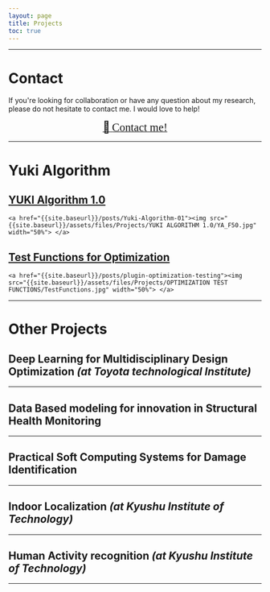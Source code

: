 ```yaml
---
layout: page
title: Projects
toc: true
---
```


---

# Contact

If you're looking for collaboration or have any question about my research, please do not hesitate to contact me.
I would love to help!

<p align="center">
  <a target="_blank" rel="noopener noreferrer" href="mailto:benaissa@toyota-ti.ac.jp?subject=Hi"> <!--Replace with"mailto:YOUREMAIL@ADDRESS.COM?subject=SUBJECT"-->
    <span style="font-size:1.6em;">📨</span>
    <span style="font-family:Papyrus; font-size:1.6em;">Contact me!</span>
  </a>
</p>

---

# Yuki Algorithm


## <a href="{{site.baseurl}}/posts/Yuki-Algorithm-01"> YUKI Algorithm 1.0 </a>

<p align="center">

    <a href="{{site.baseurl}}/posts/Yuki-Algorithm-01"><img src="{{site.baseurl}}/assets/files/Projects/YUKI ALGORITHM 1.0/YA_F50.jpg" width="50%"> </a>

</p>



## <a href="{{site.baseurl}}/posts/plugin-optimization-testing"> Test Functions for Optimization </a>

<p align="center">

    <a href="{{site.baseurl}}/posts/plugin-optimization-testing"><img src="{{site.baseurl}}/assets/files/Projects/OPTIMIZATION TEST FUNCTIONS/TestFunctions.jpg" width="50%"> </a>

</p>

<!-- |<a href="{{site.baseurl}}/posts/Yuki-Algorithm-01"> YUKI Algorithm 1.0 <br> <a href="{{site.baseurl}}/posts/Yuki-Algorithm-01"> <img src="{{site.baseurl}}/assets/files/Projects/YUKI ALGORITHM 1.0/YA_F50.jpg" width="100%"> </a> |<a href="{{site.baseurl}}/posts/plugin-optimization-testing"> Test Functions for Optimization </a> <br> <a href="{{site.baseurl}}/posts/plugin-optimization-testing"><img src="{{site.baseurl}}/assets/files/Projects/OPTIMIZATION TEST FUNCTIONS/TestFunctions.jpg" width="60%"> </a> -->


---

# Other Projects


## Deep Learning for Multidisciplinary Design Optimization *(at Toyota technological Institute)*

---

## Data Based modeling for innovation in Structural Health Monitoring

---

## Practical Soft Computing Systems for Damage Identification

---

## Indoor Localization *(at Kyushu Institute of Technology)*

---

## Human Activity recognition *(at Kyushu Institute of Technology)*

---
